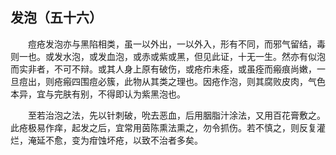 ## 发泡（五十六）


&emsp;&emsp;痘疮发泡亦与黑陷相类，虽一以外出，一以外入，形有不同，而邪气留结，毒则一也。或发水泡，或发血泡，或赤或紫或黑，但见此证，十无一生。然亦有似泡而实非者，不可不辩。或其人身上原有破伤，或疮疖未痊，或虽痊而瘢痕尚嫩，一旦痘出，则疮瘢四围痘必簇，此物从其类之理也。因疮作泡，则其腐败皮肉，气色本异，宜与完肤有别，不得即认为紫黑泡也。

&emsp;&emsp;至若治泡之法，先以针刺破，吮去恶血，后用胭脂汁涂法，又用百花膏敷之。此疮极易作痒，起发之后，宜常用茵陈熏法熏之，勿令抓伤。若不慎之，则反复灌烂，淹延不愈，变为疳蚀坏疮，以致不治者多矣。

